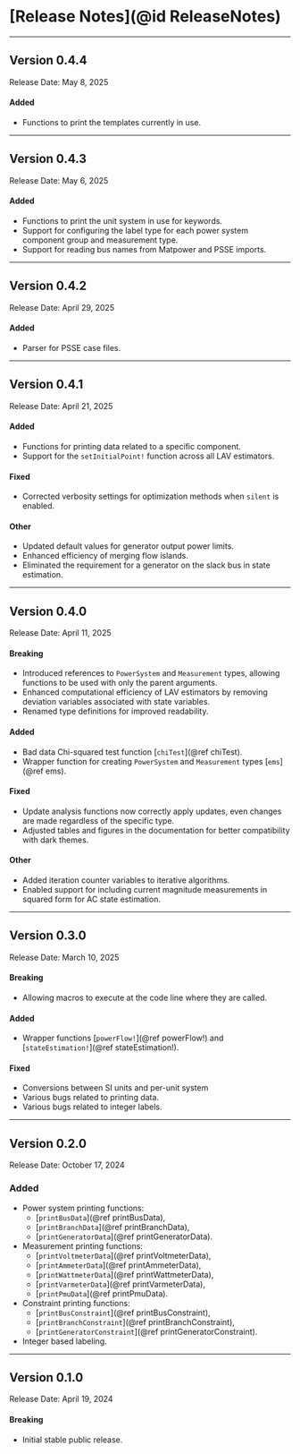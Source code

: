 # [Release Notes](@id ReleaseNotes)

---

## Version 0.4.4

Release Date: May 8, 2025

#### Added
  * Functions to print the templates currently in use.

---

## Version 0.4.3

Release Date: May 6, 2025

#### Added
  * Functions to print the unit system in use for keywords.
  * Support for configuring the label type for each power system component group and measurement type.
  * Support for reading bus names from Matpower and PSSE imports.

---

## Version 0.4.2

Release Date: April 29, 2025

#### Added
  * Parser for PSSE case files.

---

## Version 0.4.1

Release Date: April 21, 2025

#### Added
  * Functions for printing data related to a specific component.
  * Support for the `setInitialPoint!` function across all LAV estimators.

#### Fixed
  * Corrected verbosity settings for optimization methods when `silent` is enabled.

#### Other
  * Updated default values for generator output power limits.
  * Enhanced efficiency of merging flow islands.
  * Eliminated the requirement for a generator on the slack bus in state estimation.

---

## Version 0.4.0

Release Date: April 11, 2025

#### Breaking
  * Introduced references to `PowerSystem` and `Measurement` types, allowing functions to be used with only the parent arguments.
  * Enhanced computational efficiency of LAV estimators by removing deviation variables associated with state variables.
  * Renamed type definitions for improved readability.

#### Added
  * Bad data Chi-squared test function [`chiTest`](@ref chiTest).
  * Wrapper function for creating `PowerSystem` and `Measurement` types [`ems`](@ref ems).

#### Fixed
  * Update analysis functions now correctly apply updates, even changes are made regardless of the specific type.
  * Adjusted tables and figures in the documentation for better compatibility with dark themes.

#### Other
  * Added iteration counter variables to iterative algorithms.
  * Enabled support for including current magnitude measurements in squared form for AC state estimation.

---

## Version 0.3.0

Release Date: March 10, 2025

#### Breaking
  * Allowing macros to execute at the code line where they are called.

#### Added
  * Wrapper functions [`powerFlow!`](@ref powerFlow!) and [`stateEstimation!`](@ref stateEstimation!).

#### Fixed
  * Conversions between SI units and per-unit system
  * Various bugs related to printing data.
  * Various bugs related to integer labels.

---

## Version 0.2.0

Release Date: October 17, 2024

### Added
  * Power system printing functions:
    * [`printBusData`](@ref printBusData),
    * [`printBranchData`](@ref printBranchData),
    *  [`printGeneratorData`](@ref printGeneratorData).
  * Measurement printing functions:
    * [`printVoltmeterData`](@ref printVoltmeterData),
    * [`printAmmeterData`](@ref printAmmeterData),
    * [`printWattmeterData`](@ref printWattmeterData),
    * [`printVarmeterData`](@ref printVarmeterData),
    * [`printPmuData`](@ref printPmuData).
  * Constraint printing functions:
    * [`printBusConstraint`](@ref printBusConstraint),
    * [`printBranchConstraint`](@ref printBranchConstraint),
    * [`printGeneratorConstraint`](@ref printGeneratorConstraint).
  * Integer based labeling.

---

## Version 0.1.0

Release Date: April 19, 2024

#### Breaking
  * Initial stable public release.